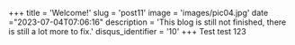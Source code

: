 +++
title = 'Welcome!'
slug = 'post11'
image = 'images/pic04.jpg'
date ="2023-07-04T07:06:16"
description = 'This blog is still not finished, there is still a lot more to fix.'
disqus_identifier = '10'
+++
Test test 123

